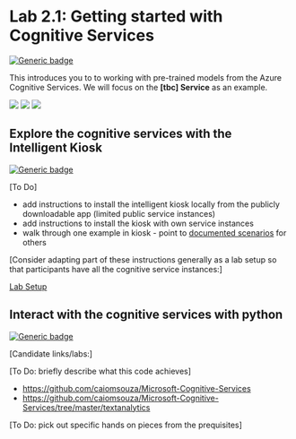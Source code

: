# Lab 2.1: Getting started with Cognitive Services
[![Generic badge](https://img.shields.io/badge/STATUS-DRAFT-ORANGE.svg)](https://shields.io/)

This introduces you to to working with pre-trained models from the Azure Cognitive Services. We will focus on the **[tbc] Service** as an example.

<img src=https://docs.microsoft.com/en-us/learn/achievements/data-ai/classify-and-moderate-text-with-azure-content-moderator.svg/>
<img src=https://docs.microsoft.com/en-us/learn/achievements/data-ai/create-and-publish-a-luis-model.svg>
<img src=https://docs.microsoft.com/en-us/learn/achievements/classify-user-feedback-with-the-text-analytics-api.svg>


## Explore the cognitive services with the Intelligent Kiosk
[![Generic badge](https://img.shields.io/badge/mode-no_code-BLUE.svg)](https://shields.io/)

[To Do]
- add instructions to install the intelligent kiosk locally from the publicly downloadable app (limited public service instances)
- add instructions to install the kiosk with own service instances
- walk through one example in kiosk - point to [documented scenarios](https://github.com/Microsoft/Cognitive-Samples-IntelligentKiosk#Scenarios) for others

[Consider adapting part of these instructions generally as a lab setup so that participants have all the cognitive service instances:]

[Lab Setup](../Lab-Setup/lab2-setup.md)




## Interact with the cognitive services with python
[![Generic badge](https://img.shields.io/badge/language-python-PURPLE.svg)](https://shields.io/)


[Candidate links/labs:]

[To Do: briefly describe what this code achieves]
- https://github.com/caiomsouza/Microsoft-Cognitive-Services
- https://github.com/caiomsouza/Microsoft-Cognitive-Services/tree/master/textanalytics

[To Do: pick out specific hands on pieces from the prequisites]

<pre>


</pre>